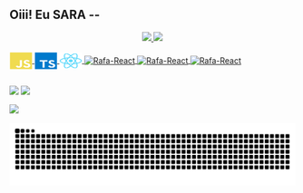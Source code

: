 ## Oiii! Eu SARA --
<div align="center">
  <a href="https://github.com/SSar4">
  <img height="180em" src="https://github-readme-stats.vercel.app/api?username=SSar4&show_icons=true&theme=dracula&include_all_commits=true&count_private=true"/>
  <img height="180em" src="https://github-readme-stats.vercel.app/api/top-langs/?username=SSar4&layout=compact&langs_count=7&theme=dracula"/>
</div>
<div style="display: inline_block"><br>
  <img align="center" alt="Rafa-Js" height="30" width="40" src="https://raw.githubusercontent.com/devicons/devicon/master/icons/javascript/javascript-plain.svg">
  <img align="center" alt="Rafa-Ts" height="30" width="40" src="https://raw.githubusercontent.com/devicons/devicon/master/icons/typescript/typescript-plain.svg">
  <img align="center" alt="Rafa-React" height="30" width="40" src="https://raw.githubusercontent.com/devicons/devicon/master/icons/react/react-original.svg">
 <img align="center" alt="Rafa-React" height="30" width="40" src="https://cdn.jsdelivr.net/gh/devicons/devicon/icons/spring/spring-plain.svg">
   <img align="center" alt="Rafa-React" height="30" width="40" src="https://cdn.jsdelivr.net/gh/devicons/devicon/icons/docker/docker-original.svg">
  <img align="center" alt="Rafa-React" height="30" width="40" src="https://upload.wikimedia.org/wikipedia/commons/5/5c/AWS_Simple_Icons_AWS_Cloud.svg">
  
  ##
 
<div> 
 
  <a href="https://www.instagram.com/co2_h2o_/" target="_blank"><img src="https://img.shields.io/badge/-Instagram-%23E4405F?style=for-the-badge&logo=instagram&logoColor=white" target="_blank"></a>
 <a href="https://discord.com/channels/786578356551417866/786578356551417868" target="_blank"><img src="https://img.shields.io/badge/Discord-7289DA?style=for-the-badge&logo=discord&logoColor=white" target="_blank"></a> 
 
  <a href="http://www.linkedin.com/in/sarass2
" target="_blank"><img src="https://img.shields.io/badge/-LinkedIn-%230077B5?style=for-the-badge&logo=linkedin&logoColor=white" target="_blank"></a> 
 
<img src="https://github.com/SSar4/SSar4/blob/output/github-contribution-grid-snake.svg"/>
 
</div>
